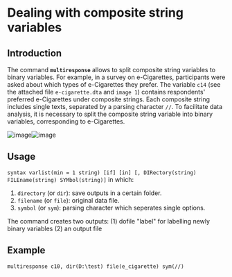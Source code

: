 # Dealing with composite string variables

## Introduction

The command **``multiresponse``** allows to split composite string variables to binary variables. 
For example, in a survey on e-Cigarettes, participants were asked about which types of e-Cigarettes they prefer. The variable ``c14`` (see the attached file ``e-cigarette.dta`` and ``image 1``) contains respondents' preferred e-Cigarettes under composite strings. Each composite string includes single texts, separated by a parsing character ``//``. To facilitate data analysis, it is necessary to split the composite string variable into binary variables, corresponding to e-Cigarettes.

![image](https://user-images.githubusercontent.com/60907709/115999761-4c3f9680-a5ed-11eb-8482-f5d826a609ea.png "image 1")![image](https://user-images.githubusercontent.com/60907709/115999921-3ed6dc00-a5ee-11eb-888e-e63446638777.png "image 2")

## Usage
``syntax varlist(min = 1 string) [if] [in] [, DIRectory(string) FILEname(string) SYMbol(string)]`` in which:
1. ``directory`` (or ``dir``): save outputs in a certain folder.
2. ``filename`` (or ``file``): original data file.
3. ``symbol`` (or ``sym``): parsing character which seperates single options.

The command creates two outputs: 
(1) dofile "label" for labelling newly binary variables 
(2) an output file

## Example

``multiresponse c10, dir(D:\test) file(e_cigarette) sym(//)``



